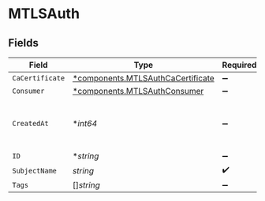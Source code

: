 # MTLSAuth


## Fields

| Field                                                                                 | Type                                                                                  | Required                                                                              | Description                                                                           |
| ------------------------------------------------------------------------------------- | ------------------------------------------------------------------------------------- | ------------------------------------------------------------------------------------- | ------------------------------------------------------------------------------------- |
| `CaCertificate`                                                                       | [*components.MTLSAuthCaCertificate](../../models/components/mtlsauthcacertificate.md) | :heavy_minus_sign:                                                                    | N/A                                                                                   |
| `Consumer`                                                                            | [*components.MTLSAuthConsumer](../../models/components/mtlsauthconsumer.md)           | :heavy_minus_sign:                                                                    | N/A                                                                                   |
| `CreatedAt`                                                                           | **int64*                                                                              | :heavy_minus_sign:                                                                    | Unix epoch when the resource was created.                                             |
| `ID`                                                                                  | **string*                                                                             | :heavy_minus_sign:                                                                    | N/A                                                                                   |
| `SubjectName`                                                                         | *string*                                                                              | :heavy_check_mark:                                                                    | N/A                                                                                   |
| `Tags`                                                                                | []*string*                                                                            | :heavy_minus_sign:                                                                    | N/A                                                                                   |